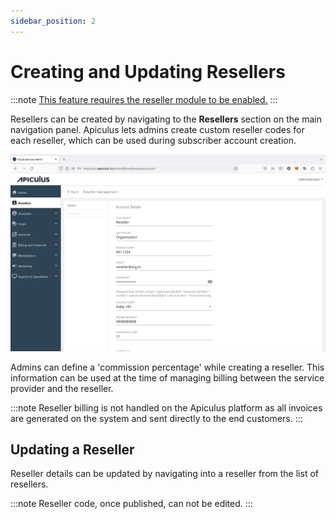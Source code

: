 ```yaml
---
sidebar_position: 2
---
```

# Creating and Updating Resellers

:::note
[This feature requires the reseller module to be enabled.](/docs/Configuration/AdvancedConfigurations/EnablingResellerModule.md)
:::

Resellers can be created by navigating to the **Resellers** section on the main navigation panel. Apiculus lets admins create custom reseller codes for each reseller, which can be used during subscriber account creation.

![Creating and Updating Resellers](img/reseller1.png)

Admins can define a 'commission percentage' while creating a reseller. This information can be used at the time of managing billing between the service provider and the reseller.

:::note
Reseller billing is not handled on the Apiculus platform as all invoices are generated on the system and sent directly to the end customers.
:::

## Updating a Reseller

Reseller details can be updated by navigating into a reseller from the list of resellers. 

:::note
Reseller code, once published, can not be edited.
:::